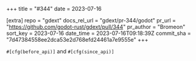 +++
title = "#344"
date = 2023-07-16

[extra]
repo = "gdext"
docs_rel_url = "gdext/pr-344/godot"
pr_url = "https://github.com/godot-rust/gdext/pull/344"
pr_author = "Bromeon"
sort_key = 2023-07-16
date_time = 2023-07-16T09:18:39Z
commit_sha = "7d47384558ee2dca53e2d768efd24461a7e9555e"
+++

`#[cfg(before_api)]` and `#[cfg(since_api)]` 
